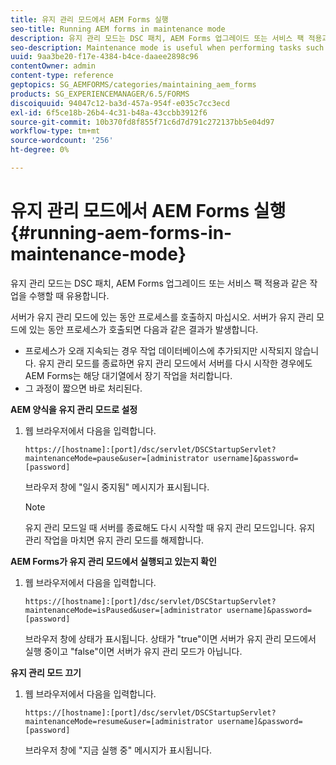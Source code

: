 ```yaml
---
title: 유지 관리 모드에서 AEM Forms 실행
seo-title: Running AEM forms in maintenance mode
description: 유지 관리 모드는 DSC 패치, AEM Forms 업그레이드 또는 서비스 팩 적용과 같은 작업을 수행할 때 유용합니다. 유지 관리 모드에서 AEM Forms를 실행하는 방법에 대해 자세히 알아보십시오.
seo-description: Maintenance mode is useful when performing tasks such as patching a DSC, upgrading AEM forms, or applying a service pack. Learn more about running AEM forms in maintenance mode.
uuid: 9aa3be20-f17e-4384-b4ce-daaee2898c96
contentOwner: admin
content-type: reference
geptopics: SG_AEMFORMS/categories/maintaining_aem_forms
products: SG_EXPERIENCEMANAGER/6.5/FORMS
discoiquuid: 94047c12-ba3d-457a-954f-e035c7cc3ecd
exl-id: 6f5ce18b-26b4-4c31-b48a-43ccbb3912f6
source-git-commit: 10b370fd8f855f71c6d7d791c272137bb5e04d97
workflow-type: tm+mt
source-wordcount: '256'
ht-degree: 0%

---
```


# 유지 관리 모드에서 AEM Forms 실행 {#running-aem-forms-in-maintenance-mode}

유지 관리 모드는 DSC 패치, AEM Forms 업그레이드 또는 서비스 팩 적용과 같은 작업을 수행할 때 유용합니다.

서버가 유지 관리 모드에 있는 동안 프로세스를 호출하지 마십시오. 서버가 유지 관리 모드에 있는 동안 프로세스가 호출되면 다음과 같은 결과가 발생합니다.

* 프로세스가 오래 지속되는 경우 작업 데이터베이스에 추가되지만 시작되지 않습니다. 유지 관리 모드를 종료하면 유지 관리 모드에서 서버를 다시 시작한 경우에도 AEM Forms는 해당 대기열에서 장기 작업을 처리합니다.
* 그 과정이 짧으면 바로 처리된다.

**AEM 양식을 유지 관리 모드로 설정**

1. 웹 브라우저에서 다음을 입력합니다.

   `https://[hostname]:[port]/dsc/servlet/DSCStartupServlet?maintenanceMode=pause&user=[administrator username]&password=[password]`

   브라우저 창에 &quot;일시 중지됨&quot; 메시지가 표시됩니다.

   >[!NOTE]
   >
   >유지 관리 모드일 때 서버를 종료해도 다시 시작할 때 유지 관리 모드입니다. 유지 관리 작업을 마치면 유지 관리 모드를 해제합니다.

**AEM Forms가 유지 관리 모드에서 실행되고 있는지 확인**

1. 웹 브라우저에서 다음을 입력합니다.

   `https://[hostname]:[port]/dsc/servlet/DSCStartupServlet?maintenanceMode=isPaused&user=[administrator username]&password=[password]`

   브라우저 창에 상태가 표시됩니다. 상태가 &quot;true&quot;이면 서버가 유지 관리 모드에서 실행 중이고 &quot;false&quot;이면 서버가 유지 관리 모드가 아닙니다.

**유지 관리 모드 끄기**

1. 웹 브라우저에서 다음을 입력합니다.

   `https://[hostname]:[port]/dsc/servlet/DSCStartupServlet?maintenanceMode=resume&user=[administrator username]&password=[password]`

   브라우저 창에 &quot;지금 실행 중&quot; 메시지가 표시됩니다.
